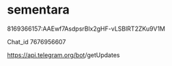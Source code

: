 # sementara
<Token>
8169366157:AAEwf7AsdpsrBlx2gHF-vLSBlRT2ZKu9V1M

Chat_id
7676956607

https://api.telegram.org/bot<token>/getUpdates

